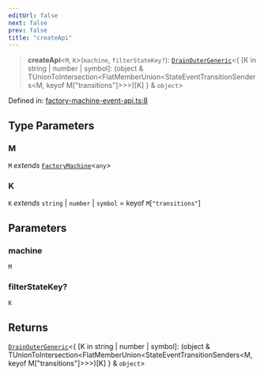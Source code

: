 ```yaml
---
editUrl: false
next: false
prev: false
title: "createApi"
---
```


> **createApi**\<`M`, `K`\>(`machine`, `filterStateKey?`): [`DrainOuterGeneric`](/docs/src/content/docs/reference/type-aliases/drainoutergeneric/)\<\{ \[K in string \| number \| symbol\]: (object & TUnionToIntersection\<FlatMemberUnion\<StateEventTransitionSenders\<M, keyof M\["transitions"\]\>\>\>)\[K\] \} & `object`\>

Defined in: [factory-machine-event-api.ts:8](https://github.com/WinstonFassett/matchina/blob/2d22b2187dda803854f54b63fe09d04bd833387d/src/factory-machine-event-api.ts#L8)

## Type Parameters

### M

`M` *extends* [`FactoryMachine`](/docs/src/content/docs/reference/interfaces/factorymachine/)\<`any`\>

### K

`K` *extends* `string` \| `number` \| `symbol` = keyof `M`\[`"transitions"`\]

## Parameters

### machine

`M`

### filterStateKey?

`K`

## Returns

[`DrainOuterGeneric`](/docs/src/content/docs/reference/type-aliases/drainoutergeneric/)\<\{ \[K in string \| number \| symbol\]: (object & TUnionToIntersection\<FlatMemberUnion\<StateEventTransitionSenders\<M, keyof M\["transitions"\]\>\>\>)\[K\] \} & `object`\>
